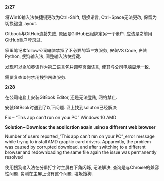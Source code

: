 **2/27**

将Win10输入法快捷键更改为Ctrl+Shift, 切换语言, Ctrl+Space无法更改, 保留为切换键盘Layout.

Gitbook与GitHub连接失败, 原因是GitHub已经绑定另一个账户. 应该是之前用GitHub账户登录过.

家里笔记本follow公司电脑禁掉了不必要的第三方服务, 安装VS Code, 安装Python, 搜狗输入法, 调整输入法快捷键.

发现可以添加英语作为第二语言包并调整页面语言, 使其与公司电脑显示一致.

需要复查如何禁用搜狗网络服务.

**2/28**

在公司电脑上安装GitBook Editor, 还是无法登陆, 网络禁止.

安装GitBook时遇到了以下问题. 网上找到solution已经解决.

Fix – “This app can’t run on your PC” Windows 10 AMD

**Solution – Download the application again using a different web browser**

Number of users reported\_“This app can’t run on your PC”\_error message while trying to install AMD graphic card drivers. Apparently, the problem was caused by corrupted download, and after switching to a different browser and redownloading the same file again the issue was permanently resolved.

使用搜狗输入法在分屏打字时主屏右下角闪烁, 无法解决, 查询是与Chrome的兼容性问题. 实测在主屏上也有这个问题. 垃圾搜狗. 

